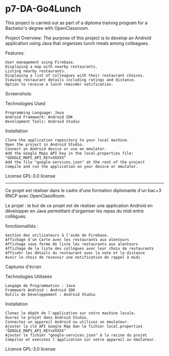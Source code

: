 # p7-DA-Go4Lunch
This project is carried out as part of a diploma training program for a Bachelor's degree with OpenClassroom.

Project Overview: The purpose of this project is to develop an Android application using Java that organizes lunch meals among colleagues.

Features:

    User management using Firebase.
    Displaying a map with nearby restaurants.
    Listing nearby restaurants.
    Displaying a list of colleagues with their restaurant choices.
    Viewing restaurant details including ratings and distance.
    Option to receive a lunch reminder notification.

Screenshots

Technologies Used
    
    Programming Language: Java
    Android Framework: Android SDK
    Development Tools: Android Studio

Installation

    Clone the application repository to your local machine.
    Open the project in Android Studio.
    Connect an Android device or use an emulator.
    Add the Google Maps API key in the local.properties file:
    "GOOGLE_MAPS_API_KEY=XXXXX"
    Add the file "google-services.json" at the root of the project
    Compile and run the application on your device or emulator.

License
GPL-3.0 license

----------------------------------------------------------------------------------------------------

Ce projet est réaliser dans le cadre d'une formation diplomante d'un bac+3 RNCP avec OpenClassRoom.

Le projet : le but de ce projet est de réaliser une application Android en développer en Java permettant d'organiser les repas du midi entre collègues.

fonctionnalités :

	Gestion des utilisateurs à l'aide de Firebase.
	Affichage d'un Carte avec les restaurants aux alentours
    Affichage sous forme de liste les restaurants aux alentours
	Affichage de la liste des collègues avec leur choix de restaurants
	Afficehr les détails du restaurant avec la note et la distance
	Avoir le choix de recevoir une notification de rappel à midi


Captures d'écran


Technologies Utilisées

    Langage de Programmation : Java
    Framework Android : Android SDK
    Outils de Développement : Android Studio

Installation

    Clonez le dépôt de l'application sur votre machine locale.
    Ouvrez le projet dans Android Studio.
    Connectez un appareil Android ou utilisez un émulateur.
	Ajouter la clé API Google Map dan le fichier local.properties
	"GOOGLE_MAPS_API_KEY=XXXXX"
    Ajouter le fichier "google-services.json" à la racine du projet
    Compilez et exécutez l'application sur votre appareil ou émulateur.

Licence
GPL-3.0 license